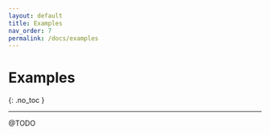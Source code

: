 ```yaml
---
layout: default
title: Examples
nav_order: 7
permalink: /docs/examples
---
```


# Examples
{: .no_toc }

---

@TODO